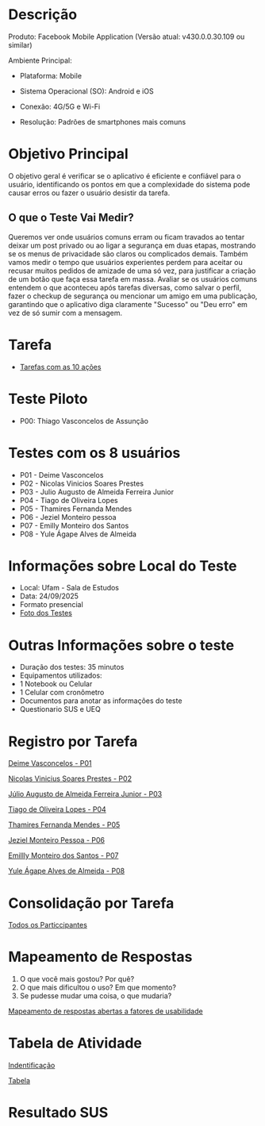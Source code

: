 # Descrição

Produto: Facebook Mobile Application (Versão atual: v430.0.0.30.109 ou similar)

Ambiente Principal:

- Plataforma: Mobile

- Sistema Operacional (SO): Android e iOS

- Conexão:	4G/5G e Wi-Fi

- Resolução:	Padrões de smartphones mais comuns

# Objetivo Principal
O objetivo geral é verificar se o aplicativo é eficiente e confiável para o usuário, identificando os pontos em que a complexidade do sistema pode causar erros ou fazer o usuário desistir da tarefa.

## O que o Teste Vai Medir?

Queremos ver onde usuários comuns erram ou ficam travados ao tentar deixar um post privado ou ao ligar a segurança em duas etapas, mostrando se os menus de privacidade são claros ou complicados demais. Também vamos medir o tempo que usuários experientes perdem para aceitar ou recusar muitos pedidos de amizade de uma só vez, para justificar a criação de um botão que faça essa tarefa em massa. Avaliar se os usuários comuns entendem o que aconteceu após tarefas diversas, como salvar o perfil, fazer o checkup de segurança ou mencionar um amigo em uma publicação, garantindo que o aplicativo diga claramente "Sucesso" ou "Deu erro" em vez de só sumir com a mensagem.

# Tarefa
- [Tarefas com as 10 ações](https://drive.google.com/file/d/1r1MQUUFJfQf3YwOTu1tPJbcErCu-iSus/view?usp=drive_link)
  
# Teste Piloto
- P00: Thiago Vasconcelos de Assunção

# Testes com os 8 usuários
- P01 - Deime Vasconcelos
- P02 - Nicolas Vinicios Soares Prestes
- P03 - Julio Augusto de Almeida Ferreira Junior
- P04 - Tiago de Oliveira Lopes
- P05 - Thamires Fernanda Mendes
- P06 - Jeziel Monteiro pessoa
- P07 - Emilly Monteiro dos Santos
- P08 - Yule Ágape Alves de Almeida

# Informações sobre Local do Teste
- Local: Ufam - Sala de Estudos
- Data: 24/09/2025
- Formato presencial
- [Foto dos Testes](https://drive.google.com/drive/folders/1BjuZUNghrvWmAX27QyhVHc-IAvuf7hq6?usp=sharing)

# Outras Informações sobre o teste
- Duração dos testes: 35 minutos
- Equipamentos utilizados:
- 1 Notebook ou Celular
- 1 Celular com cronômetro
- Documentos para anotar as informações do teste
- Questionario SUS e UEQ

# Registro por Tarefa
[Deime Vasconcelos - P01](https://www.notion.so/27a71e2d25dc80b88cf3c23c4d24ca54?v=27a71e2d25dc80db957d000cf8ed25f3&source=copy_link)

[Nicolas Vinicius Soares Prestes  - P02](https://www.notion.so/27a71e2d25dc80819e0fd19d3ff087bb?v=27a71e2d25dc80de8c50000c120f3ff1&source=copy_link)

[Júlio Augusto de Almeida Ferreira Junior - P03](https://www.notion.so/27a71e2d25dc80a7a249cccef24ec6a4?v=27a71e2d25dc8183b6f6000c6f4e98cc&source=copy_link)

[Tiago de Oliveira Lopes - P04](https://www.notion.so/27a71e2d25dc803a9c04e29b92652ea0?v=27a71e2d25dc816c9460000c1282cabd&source=copy_link)

[Thamires Fernanda Mendes - P05](https://www.notion.so/27a71e2d25dc80f2a64adf7e78f8b22a?v=27a71e2d25dc8199b1f7000c041dfa6d&source=copy_link)

[Jeziel Monteiro Pessoa - P06](https://www.notion.so/27a71e2d25dc805db783e474f70dad4a?v=27a71e2d25dc81de995e000c6660d5aa&source=copy_link)

[Emillly Monteiro dos Santos - P07](https://www.notion.so/27a71e2d25dc80bda3d6ee8a4c8831ef?v=27a71e2d25dc814a839a000cce3f46c4&source=copy_link)

[Yule Ágape Alves de Almeida  - P08](https://www.notion.so/27a71e2d25dc80d49bf6c29081434871?v=27a71e2d25dc813087a7000cb33e089d&source=copy_link)

# Consolidação por Tarefa 
[Todos os Particcipantes](https://www.notion.so/27a71e2d25dc8070993edc1266fdd3d5?v=27a71e2d25dc803a89eb000cb6aeba96&source=copy_link)

# Mapeamento de Respostas

1. O que você mais gostou? Por quê?
2. O que mais dificultou o uso? Em que momento?
3. Se pudesse mudar uma coisa, o que mudaria?
   
[Mapeamento de respostas abertas a fatores de usabilidade](https://www.notion.so/27b71e2d25dc80989aaaf2da50427898?v=27b71e2d25dc808bbe10000c9d2ca24d&source=copy_link)



# Tabela de Atividade
[Indentificação](https://www.notion.so/Identifica-o-27b71e2d25dc80478bcdf67be9a898e8?source=copy_link)

[Tabela](https://www.notion.so/27b71e2d25dc80e09ccaeb6602d86ae4?v=27b71e2d25dc8091bfb9000c552f600a&source=copy_link)

# Resultado SUS
